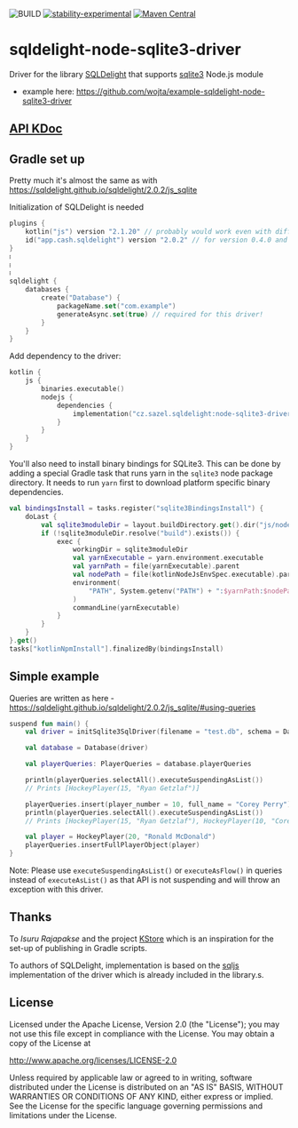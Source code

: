 ![BUILD](https://github.com/wojta/sqldelight-node-sqlite3-driver/actions/workflows/build.yml/badge.svg) [![stability-experimental](https://img.shields.io/badge/stability-experimental-orange.svg)](https://github.com/mkenney/software-guides/blob/master/STABILITY-BADGES.md#experimental)
[![Maven Central](https://img.shields.io/maven-central/v/cz.sazel.sqldelight/node-sqlite3-driver-js?color=blue)](https://search.maven.org/search?q=g:cz.sazel.sqldelight)

# sqldelight-node-sqlite3-driver

Driver for the library [SQLDelight](https://github.com/cashapp/sqldelight) that
supports [sqlite3](https://www.npmjs.com/package/sqlite3) Node.js module

* example here: https://github.com/wojta/example-sqldelight-node-sqlite3-driver

## [API KDoc](https://wojta.github.io/sqldelight-node-sqlite3-driver/)

## Gradle set up

Pretty much it's almost the same as with https://sqldelight.github.io/sqldelight/2.0.2/js_sqlite

Initialization of SQLDelight is needed

```kotlin
plugins {
    kotlin("js") version "2.1.20" // probably would work even with different one
    id("app.cash.sqldelight") version "2.0.2" // for version 0.4.0 and higher
}
፧
፧
፧
sqldelight {
    databases {
        create("Database") {
            packageName.set("com.example")
            generateAsync.set(true) // required for this driver!
        }
    }
}
```

Add dependency to the driver:

```kotlin
kotlin {
    js {
        binaries.executable()
        nodejs {
            dependencies {
                implementation("cz.sazel.sqldelight:node-sqlite3-driver-js:0.4.1")
            }
        }
    }
}
```

You'll also need to install binary bindings for SQLite3. This can be done by adding a special Gradle task that runs yarn
in the `sqlite3` node package directory. It needs to run `yarn` first to download platform specific binary dependencies.

```kotlin
val bindingsInstall = tasks.register("sqlite3BindingsInstall") {
    doLast {
        val sqlite3moduleDir = layout.buildDirectory.get().dir("js/node_modules/sqlite3").asFile
        if (!sqlite3moduleDir.resolve("build").exists()) {
            exec {
                workingDir = sqlite3moduleDir
                val yarnExecutable = yarn.environment.executable
                val yarnPath = file(yarnExecutable).parent
                val nodePath = file(kotlinNodeJsEnvSpec.executable).parent
                environment(
                    "PATH", System.getenv("PATH") + ":$yarnPath:$nodePath"
                )
                commandLine(yarnExecutable)
            }
        }
    }
}.get()
tasks["kotlinNpmInstall"].finalizedBy(bindingsInstall)
```

## Simple example

Queries are written as here - https://sqldelight.github.io/sqldelight/2.0.2/js_sqlite/#using-queries

```kotlin
suspend fun main() {
    val driver = initSqlite3SqlDriver(filename = "test.db", schema = Database.Schema)

    val database = Database(driver)

    val playerQueries: PlayerQueries = database.playerQueries

    println(playerQueries.selectAll().executeSuspendingAsList())
    // Prints [HockeyPlayer(15, "Ryan Getzlaf")]

    playerQueries.insert(player_number = 10, full_name = "Corey Perry")
    println(playerQueries.selectAll().executeSuspendingAsList())
    // Prints [HockeyPlayer(15, "Ryan Getzlaf"), HockeyPlayer(10, "Corey Perry")]

    val player = HockeyPlayer(20, "Ronald McDonald")
    playerQueries.insertFullPlayerObject(player)
}
```

Note: Please use `executeSuspendingAsList()` or `executeAsFlow()` in queries instead of `executeAsList()`
as that API is not suspending and will throw an exception with this driver.

## Thanks

To _Isuru Rajapakse_ and the project [KStore](https://github.com/xxfast/KStore) which is an inspiration for the set-up
of publishing in Gradle scripts.

To authors of SQLDelight, implementation is based on the [sqljs](https://github.com/sql-js/sql.js/) implementation of
the driver which is already included in the library.s.

## License

Licensed under the Apache License, Version 2.0 (the "License");
you may not use this file except in compliance with the License.
You may obtain a copy of the License at

http://www.apache.org/licenses/LICENSE-2.0

Unless required by applicable law or agreed to in writing, software
distributed under the License is distributed on an "AS IS" BASIS,
WITHOUT WARRANTIES OR CONDITIONS OF ANY KIND, either express or implied.
See the License for the specific language governing permissions and
limitations under the License.

